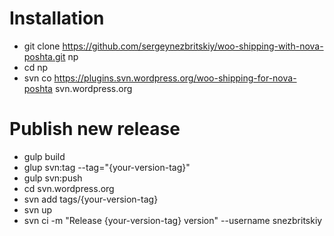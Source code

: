 # Installation 

* git clone https://github.com/sergeynezbritskiy/woo-shipping-with-nova-poshta.git np
* cd np
* svn co https://plugins.svn.wordpress.org/woo-shipping-for-nova-poshta svn.wordpress.org

# Publish new release
 
* gulp build
* glup svn:tag --tag="{your-version-tag}"
* gulp svn:push
* cd svn.wordpress.org
* svn add tags/{your-version-tag}
* svn up
* svn ci -m "Release {your-version-tag} version" --username snezbritskiy
